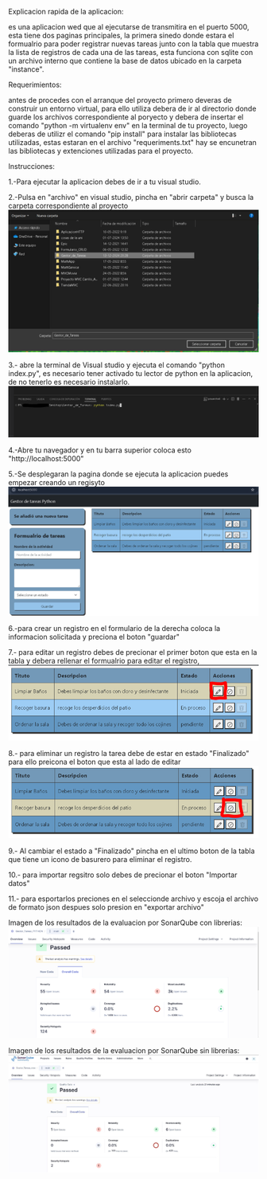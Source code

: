 Explicacion rapida de la aplicacion:

es una aplicacion wed que al ejecutarse de transmitira en el puerto 5000, esta tiene dos paginas principales, la primera sinedo     donde estara el formualrio para poder registrar nuevas tareas junto con la tabla que muestra la lista de registros de cada una de las tareas, esta funciona con sqlite con un archivo interno que contiene la base de datos ubicado en la carpeta "instance".

Requerimientos:

antes de procedes con el arranque del proyecto primero deveras de construir un entorno virtual, para ello utiliza debera de ir al directorio donde guarde los archivos correspondiente al poryecto y debera de insertar el comando "python -m virtualenv env" en la terminal de tu proyecto, luego deberas de utilizr el comando  "pip install" para instalar las bibliotecas utilizadas, estas estaran en el archivo "requeriments.txt" hay se encunetran las bibliotecas y extenciones utilizadas para el proyecto.

Instrucciones:

1.-Para ejecutar la aplicacion debes de ir a tu visual studio.

2.-Pulsa en "archivo" en visual studio, pincha en "abrir carpeta" y busca la carpeta correspondiente al proyecto
![alt text](/Img_aplicacion/Buscar%20carpeta.png)

3.- abre la terminal de Visual studio y ejecuta el comando "python index.py", es necesario tener activado tu lector de python en la
aplicacion, de no tenerlo es necesario instalarlo. ![alt text](/Img_aplicacion/Comando%20Python.png)

4.-Abre tu navegador y en tu barra superior coloca esto "http://localhost:5000"

5.-Se desplegaran la pagina donde se ejecuta la aplicacion puedes empezar creando un regisyto
![alt text](/Img_aplicacion/image-1.png)

6.-para crear un registro en el formulario de la derecha coloca la informacion solicitada y preciona el boton "guardar"

7.- para editar un registro debes de precionar el primer boton que esta en la tabla y debera rellenar el formualrio para 
editar el registro, ![alt text](/Img_aplicacion/Edicion_registros.png)

8.- para eliminar un registro la tarea debe de estar en estado "Finalizado" para ello preicona el boton que esta al lado de editar
![alt text](/Img_aplicacion/Finalizar_tarea.png)

9.- Al cambiar el estado a "Finalizado" pincha en el ultimo boton de la tabla que tiene un icono de basurero para eliminar el registro.

10.- para importar regsitro solo debes de precionar el boton "Importar datos"

11.- para esportarlos preciones en el seleccionde archivo y escoja el archivo de formato json despues solo presion en "exportar archivo"

Imagen de los resultados de la evaluacion por SonarQube con librerias: ![alt text](/Img_aplicacion/image.png)

Imagen de los resultados de la evaluacion por SonarQube sin librerias: ![alt text](/Img_aplicacion/Captura%20de%20evaluacion%20SonarQube.png)
